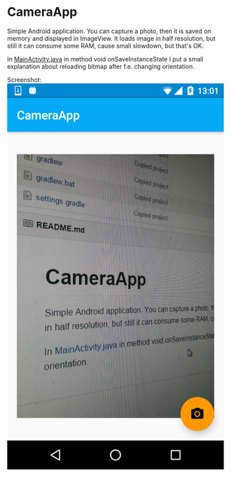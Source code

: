 # CameraApp
Simple Android application. You can capture a photo, then it is saved on memory and displayed in ImageView. It loads image in half resolution, but still it can consume some RAM, cause small slowdown, but that's OK.

In [MainActivity.java](https://github.com/PoprostuRonin/CameraApp/blob/master/app/src/main/java/com/poprosturonin/cameraapp/MainActivity.java) in method void onSaveInstanceState I put a small explanation about reloading bitmap after f.e. changing orientation.

Screenshot:
![Screenshot1](/screenshots/screenshot1.png)